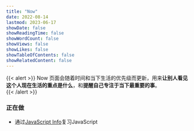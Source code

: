 ```yaml
---
title: "Now"
date: 2022-08-14
lastmod: 2023-06-17
showDate: false
showReadingTime: false
showWordCount: false
showViews: false
showLikes: false
showTableOfContents: false
showRelatedContent: false
---
```


{{< alert >}}
Now 页面会随着时间和当下生活的优先级而更新，用来**让别人看见这个人现在生活的重点是什么**，和**提醒自己专注于当下最重要的事**。  
{{< /alert >}}

### 正在做

- 通过[JavaScript Info](https://zh.javascript.info/)复习JavaScript
